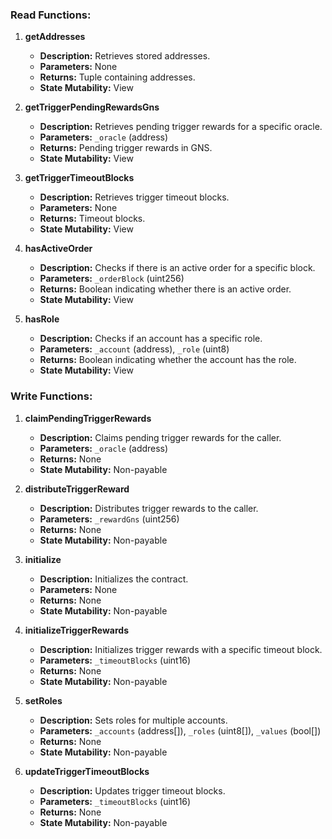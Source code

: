 ### Read Functions:

1. **getAddresses**
    - **Description:** Retrieves stored addresses.
    - **Parameters:** None
    - **Returns:** Tuple containing addresses.
    - **State Mutability:** View

2. **getTriggerPendingRewardsGns**
    - **Description:** Retrieves pending trigger rewards for a specific oracle.
    - **Parameters:** `_oracle` (address)
    - **Returns:** Pending trigger rewards in GNS.
    - **State Mutability:** View

3. **getTriggerTimeoutBlocks**
    - **Description:** Retrieves trigger timeout blocks.
    - **Parameters:** None
    - **Returns:** Timeout blocks.
    - **State Mutability:** View

4. **hasActiveOrder**
    - **Description:** Checks if there is an active order for a specific block.
    - **Parameters:** `_orderBlock` (uint256)
    - **Returns:** Boolean indicating whether there is an active order.
    - **State Mutability:** View

5. **hasRole**
    - **Description:** Checks if an account has a specific role.
    - **Parameters:** `_account` (address), `_role` (uint8)
    - **Returns:** Boolean indicating whether the account has the role.
    - **State Mutability:** View

### Write Functions:

1. **claimPendingTriggerRewards**
    - **Description:** Claims pending trigger rewards for the caller.
    - **Parameters:** `_oracle` (address)
    - **Returns:** None
    - **State Mutability:** Non-payable

2. **distributeTriggerReward**
    - **Description:** Distributes trigger rewards to the caller.
    - **Parameters:** `_rewardGns` (uint256)
    - **Returns:** None
    - **State Mutability:** Non-payable

3. **initialize**
    - **Description:** Initializes the contract.
    - **Parameters:** None
    - **Returns:** None
    - **State Mutability:** Non-payable

4. **initializeTriggerRewards**
    - **Description:** Initializes trigger rewards with a specific timeout block.
    - **Parameters:** `_timeoutBlocks` (uint16)
    - **Returns:** None
    - **State Mutability:** Non-payable

5. **setRoles**
    - **Description:** Sets roles for multiple accounts.
    - **Parameters:** `_accounts` (address[]), `_roles` (uint8[]), `_values` (bool[])
    - **Returns:** None
    - **State Mutability:** Non-payable

6. **updateTriggerTimeoutBlocks**
    - **Description:** Updates trigger timeout blocks.
    - **Parameters:** `_timeoutBlocks` (uint16)
    - **Returns:** None
    - **State Mutability:** Non-payable
